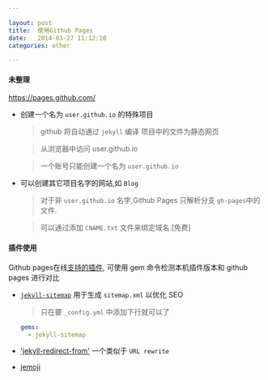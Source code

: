```yaml
---

layout: post
title:  使用Github Pages
date:   2014-03-27 11:12:10
categories: other

---
```


#### 未整理 

 https://pages.github.com/

 * 创建一个名为 `user.github.io` 的特殊项目

	> github 将自动通过 `jekyll` 编译 项目中的文件为静态网页
	
	> 从浏览器中访问 user.github.io
	
	> 一个账号只能创建一个名为 `user.github.io`
	
 * 可以创建其它项目名字的网站,如 `Blog`

	> 对于非 `user.github.io` 名字,Github Pages 只解析分支 `gh-pages`中的文件.
	
	> 可以通过添加 `CNAME.txt` 文件来绑定域名.[免费]
	
	
<!-- more -->

#### 插件使用

 Github pages在线[支持的插件](https://pages.github.com/versions/), 可使用 gem 命令检测本机插件版本和 github pages 进行对比

 * [`jekyll-sitemap`](https://github.com/jekyll/jekyll-sitemap) 用于生成 `sitemap.xml` 以优化 SEO

	> 只在要 `_config.yml` 中添加下行就可以了
	```yml
	gems:
	  - jekyll-sitemap
	```


 * ['jekyll-redirect-from'](https://github.com/jekyll/jekyll-redirect-from) 一个类似于 `URL rewrite` 

 * [jemoji](https://github.com/jekyll/jemoji)
